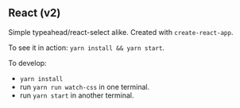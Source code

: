 ## React (v2)

Simple typeahead/react-select alike. Created with `create-react-app`.

To see it in action: `yarn install && yarn start`.

To develop:
 - `yarn install`
 - run `yarn run watch-css` in one terminal.
 - run `yarn start` in another terminal.